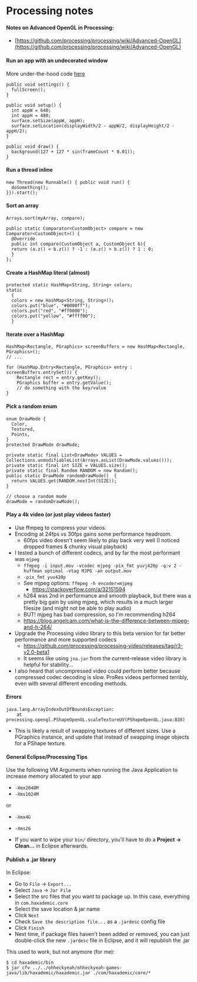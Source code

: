 # Processing notes

#### Notes on Advanced OpenGL in Processing:

* [https://github.com/processing/processing/wiki/Advanced-OpenGL](https://github.com/processing/processing/wiki/Advanced-OpenGL)

#### Run an app with an undecorated window

More under-the-hood code [here](https://github.com/praxis-live/praxis/blob/master/praxis.video.pgl/src/net/neilcsmith/praxis/video/pgl/PGLPlayer.java#L251)

```
public void settings() {
  fullScreen();
}

public void setup() {
  int appW = 640;
  int appH = 480;
  surface.setSize(appW, appH);
  surface.setLocation(displayWidth/2 - appW/2, displayHeight/2 - appH/2);
}

public void draw() {
  background(127 + 127 * sin(frameCount * 0.01));
}
```

#### Run a thread inline

```
new Thread(new Runnable() { public void run() {
  doSomething();
}}).start();

```

#### Sort an array

```
Arrays.sort(myArray, compare);

public static Comparator<CustomObject> compare = new Comparator<CustomObject>() {
  @Override
  public int compare(CustomObject a, CustomObject b){
  return (a.z() < b.z()) ? -1 : (a.z() > b.z()) ? 1 : 0;
  }
};
```

#### Create a HashMap literal (almost)

```
protected static HashMap<String, String> colors;
static
  {
  colors = new HashMap<String, String>();
  colors.put("blue", "#0000ff");
  colors.put("red", "#ff0000");
  colors.put("yellow", "#ffff00");
  }
```

#### Iterate over a HashMap 

```
HashMap<Rectangle, PGraphics> screenBuffers = new HashMap<Rectangle, PGraphics>();
// ...

for (HashMap.Entry<Rectangle, PGraphics> entry : screenBuffers.entrySet()) {
	Rectangle rect = entry.getKey();
	PGraphics buffer = entry.getValue();
	// do something with the key/value
}
```

#### Pick a random enum

```
enum DrawMode {
  Color,
  Textured,
  Points,
}
protected DrawMode drawMode;

private static final List<DrawMode> VALUES = Collections.unmodifiableList(Arrays.asList(DrawMode.values()));
private static final int SIZE = VALUES.size();
private static final Random RANDOM = new Random();
public static DrawMode randomDrawMode()  {
  return VALUES.get(RANDOM.nextInt(SIZE));
}

// choose a random mode
drawMode = randomDrawMode();
```

#### Play a 4k video (or just play videos faster)

* Use ffmpeg to compress your videos. 
* Encoding at 24fps vs 30fps gains some performance headroom. 
	* 60fps video doesn't seem likely to play back very well (I noticed dropped frames & chunky visual playback)
* I tested a bunch of different codecs, and by far the most performant was `mjpeg`
	* `ffmpeg -i input.mov -vcodec mjpeg -pix_fmt yuvj420p -q:v 2 -huffman optimal -vtag MJPG -an output.mov`
	* `-pix_fmt yuv420p`
	* See mjpeg options: `ffmpeg -h encoder=mjpeg`
		* https://stackoverflow.com/a/32151594
	* h264 was 2nd in performance and smooth playback, but there was a pretty big gain by using mjpeg, which results in a much larger filesize (and might not be able to play audio)
	* BUT! mjpeg has bad compression, so I'm recommending h264
	* https://blog.angelcam.com/what-is-the-difference-between-mjpeg-and-h-264/
* Upgrade the Processing video library to this beta version for far better performance and more supported codecs
	* https://github.com/processing/processing-video/releases/tag/r3-v2.0-beta1
	* It seems like using `jna.jar` from the current-release video library is helpful for stability... 
* I also heard that uncompressed video could perform better because compressed codec decoding is slow. ProRes videos performed terribly, even with several different encoding methods.

#### Errors

```
java.lang.ArrayIndexOutOfBoundsException:
	at processing.opengl.PShapeOpenGL.scaleTextureUV(PShapeOpenGL.java:838)
```

* This is likely a result of swapping textures of different sizes. Use a PGraphics instance, and update that instead of swapping image objects for a PShape texture.

#### General Eclipse/Processing Tips

Use the following VM Arguments when running the Java Application to increase memory allocated to your app

* `-Xmx2048M`
* `-Xms1024M`

or

* `-Xmx4G`
* `-Xms2G`

* If you want to wipe your `bin/` directory, you'll have to do a **Project -> Clean…** in Eclipse afterwards.

#### Publish a .jar library

In Eclipse:

* Go to `File` -> `Export...`
* Select `Java` -> `Jar File`
* Select the src files that you want to package up. In this case, everything in `com.haxademic.core`
* Select the save location & jar name
* Click `Next`
* Check `Save the description file...` as a `.jardesc` config file
* Click `Finish`
* Next time, if package files haven't been added or removed, you can just double-click the new `.jardesc` file in Eclipse, and it will republish the .jar

This used to work, but not anymore (for me):

```
$ cd haxademic/bin
$ jar cfv ../../ohheckyeah/ohheckyeah-games-java/lib/haxademic/haxademic.jar ./com/haxademic/core/*
```

